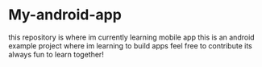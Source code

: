 # My-android-app
this repository is where im currently learning mobile app 
this is an android example project where im learning to build apps
feel free to contribute its always fun to learn together!
